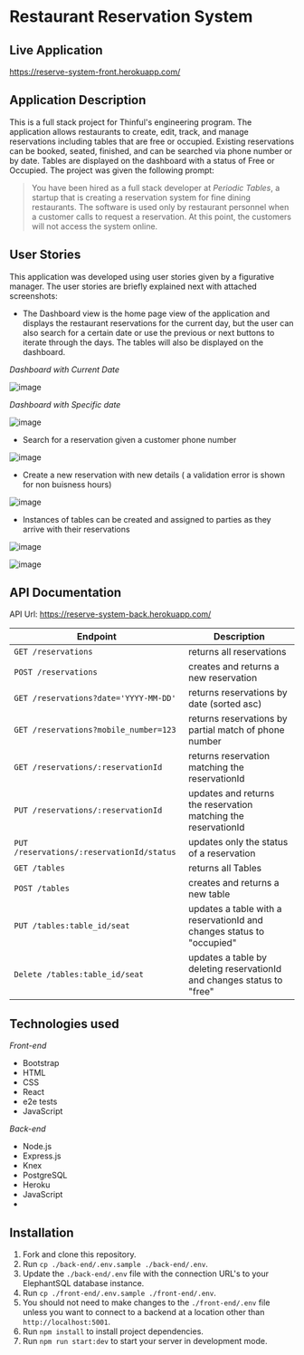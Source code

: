 # Restaurant Reservation System

## Live Application
https://reserve-system-front.herokuapp.com/

## Application Description
This is a full stack project for Thinful's engineering program. The application allows restaurants to create, edit, track, and manage reservations including tables that are free or occupied. Existing reservations can be booked, seated, finished, and can be searched via phone number or by date. Tables are displayed on the dashboard with a status of Free or Occupied. The project was given the following prompt:
> You have been hired as a full stack developer at _Periodic Tables_, a startup that is creating a reservation system for fine dining restaurants.
> The software is used only by restaurant personnel when a customer calls to request a reservation.
> At this point, the customers will not access the system online.

## User Stories

This application was developed using user stories given by a figurative manager. The user stories are briefly explained next with attached screenshots:
- The Dashboard view is the home page view of the application and displays the restaurant reservations for the current day, but the user can also search for a certain date or use the previous or next buttons to iterate through the days. The tables will also be displayed on the dashboard.

*Dashboard with Current Date*

![image](https://user-images.githubusercontent.com/78841093/195773845-83a3368c-5c44-4208-809a-a8112453fbf9.png)

*Dashboard with Specific date*

![image](https://user-images.githubusercontent.com/78841093/195773482-5f61e1b1-3e77-43a1-b635-71909ccf439f.png)

- Search for a reservation given a customer phone number

![image](https://user-images.githubusercontent.com/78841093/195774008-05d2ac5a-f62c-4bb8-8905-e0f85a2725c8.png)

- Create a new reservation with new details ( a validation error is shown for non buisness hours)

![image](https://user-images.githubusercontent.com/78841093/195774178-420e20fe-64c9-47d1-b24a-e936f059a310.png)

- Instances of tables can be created and assigned to parties as they arrive with their reservations

![image](https://user-images.githubusercontent.com/78841093/195775593-aee91785-9198-4086-b92a-df3975a8ae74.png)

![image](https://user-images.githubusercontent.com/78841093/195775694-448a67a0-92d9-42c9-8266-a629efb41bfc.png)

## API Documentation

API Url: https://reserve-system-back.herokuapp.com/

| Endpoint | Description |
| - | - |
| `GET /reservations` | returns all reservations |
| `POST /reservations` | creates and returns a new reservation |
| `GET /reservations?date='YYYY-MM-DD'` | returns reservations by date (sorted asc) |
| `GET /reservations?mobile_number=123` | returns reservations by partial match of phone number |
| `GET /reservations/:reservationId` | returns reservation matching the reservationId |
| `PUT /reservations/:reservationId` | updates and returns the reservation matching the reservationId |
| `PUT /reservations/:reservationId/status` | updates only the status of a reservation |
| `GET /tables` | returns all Tables |
| `POST /tables` | creates and returns a new table |
| `PUT /tables:table_id/seat` | updates a table with a reservationId and changes status to "occupied" |
| `Delete /tables:table_id/seat` | updates a table by deleting reservationId and changes status to "free" |

## Technologies used

*Front-end*
- Bootstrap
- HTML
- CSS
- React
- e2e tests
- JavaScript

*Back-end*
- Node.js
- Express.js
- Knex
- PostgreSQL
- Heroku
- JavaScript
- 
## Installation

1. Fork and clone this repository.
1. Run `cp ./back-end/.env.sample ./back-end/.env`.
1. Update the `./back-end/.env` file with the connection URL's to your ElephantSQL database instance.
1. Run `cp ./front-end/.env.sample ./front-end/.env`.
1. You should not need to make changes to the `./front-end/.env` file unless you want to connect to a backend at a location other than `http://localhost:5001`.
1. Run `npm install` to install project dependencies.
1. Run `npm run start:dev` to start your server in development mode.

